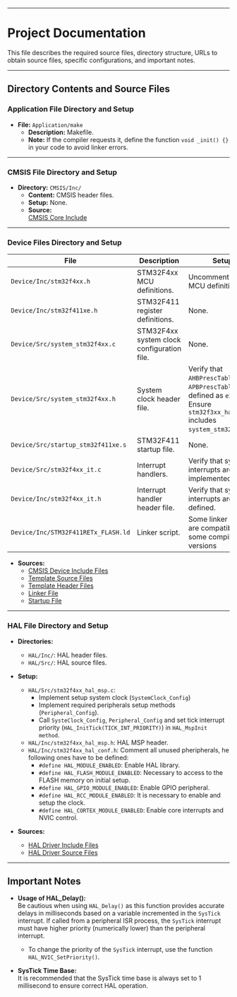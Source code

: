
---

# Project Documentation

This file describes the required source files, directory structure, URLs to obtain source files, specific configurations, and important notes.

---

## Directory Contents and Source Files

### Application File Directory and Setup
- **File:** `Application/make`  
  - **Description:** Makefile.  
  - **Note:** If the compiler requests it, define the function `void _init() {}` in your code to avoid linker errors.

---

### CMSIS File Directory and Setup
- **Directory:** `CMSIS/Inc/`  
  - **Content:** CMSIS header files.  
  - **Setup:** None.  
  - **Source:**  
    [CMSIS Core Include](https://github.com/STMicroelectronics/STM32CubeF4/tree/master/Drivers/CMSIS/Core/Include)

---

### Device Files Directory and Setup

| File                                | Description                                      | Setup                                                                 |
|-------------------------------------|--------------------------------------------------|-----------------------------------------------------------------------|
| `Device/Inc/stm32f4xx.h`            | STM32F4xx MCU definitions.                      | Uncomment target MCU definition.                                      |
| `Device/Inc/stm32f411xe.h`          | STM32F411 register definitions.                 | None.                                                                 |
| `Device/Src/system_stm32f4xx.c`     | STM32F4xx system clock configuration file.      | None.                                                                 |
| `Device/Src/system_stm32f4xx.h`     | System clock header file.                       | Verify that `AHBPrescTable` and `APBPrescTable` are defined as `extern`. Ensure `stm32f3xx_hal_rcc.c` includes `system_stm32f3xx.h`. |
| `Device/Src/startup_stm32f411xe.s`  | STM32F411 startup file.                         | None.                                                                 |
| `Device/Src/stm32f4xx_it.c`         | Interrupt handlers.                             | Verify that system interrupts are implemented.                        |
| `Device/Inc/stm32f4xx_it.h`         | Interrupt handler header file.                  | Verify that system interrupts are defined.                            |
| `Device/Inc/STM32F411RETx_FLASH.ld` | Linker script.                                  | Some linker parts are compatible to some compiler versions            |

- **Sources:**
  - [CMSIS Device Include Files](https://github.com/STMicroelectronics/cmsis-device-f4/tree/cdbad761857acedcdd07ece7939b4cb209ed826a/Include)
  - [Template Source Files](https://github.com/STMicroelectronics/STM32CubeF4/tree/master/Projects/STM32F411RE-Nucleo/Templates/Src)
  - [Template Header Files](https://github.com/STMicroelectronics/STM32CubeF4/tree/master/Projects/STM32F411RE-Nucleo/Templates/Inc)
  - [Linker File](https://github.com/STMicroelectronics/STM32CubeF4/blob/master/Projects/STM32F411RE-Nucleo/Templates/STM32CubeIDE/STM32F411RETX_FLASH.ld)
  - [Startup File](https://github.com/STMicroelectronics/cmsis-device-f4/tree/cdbad761857acedcdd07ece7939b4cb209ed826a/Source/Templates/gcc)

---

### HAL File Directory and Setup
- **Directories:**
  - `HAL/Inc/`: HAL header files.  
  - `HAL/Src/`: HAL source files.

- **Setup:**
  - `HAL/Src/stm32f4xx_hal_msp.c`:
      - Implement setup system clock (`SystemClock_Config`)
      - Implement required peripherals setup methods (`Peripheral_Config`).
      - Call `SysteClock_Config`, `Peripheral_Config` and set tick interrupt priority (`HAL_InitTick(TICK_INT_PRIORITY)`) in `HAL_MspInit method`. 
  - `HAL/Inc/stm32f4xx_hal_msp.h`: HAL MSP header.
  - `HAL/Inc/stm32f4xx_hal_conf.h`: Comment all unused pheripherals, he following ones have to be defined:
      - `#define HAL_MODULE_ENABLED`: Enable HAL library.
      - `#define HAL_FLASH_MODULE_ENABLED`: Necessary to access to the FLASH memory on initial setup.
      - `#define HAL_GPIO_MODULE_ENABLED`: Enable GPIO peripheral. 
      - `#define HAL_RCC_MODULE_ENABLED`: It is necessary to enable and setup the clock.
      - `#define HAL_CORTEX_MODULE_ENABLED`: Enable core interrupts and NVIC control.

- **Sources:**
  - [HAL Driver Include Files](https://github.com/STMicroelectronics/stm32f4xx-hal-driver/tree/8f20a7dfd0b5902e1a5796be78ed2ceddd342085/Inc)
  - [HAL Driver Source Files](https://github.com/STMicroelectronics/stm32f4xx-hal-driver/tree/8f20a7dfd0b5902e1a5796be78ed2ceddd342085/Src)

---

## Important Notes

- **Usage of HAL_Delay():**  
  Be cautious when using `HAL_Delay()` as this function provides accurate delays in milliseconds based on a variable incremented in the `SysTick` interrupt. If called from a peripheral ISR process, the `SysTick` interrupt must have higher priority (numerically lower) than the peripheral interrupt.  
  - To change the priority of the `SysTick` interrupt, use the function `HAL_NVIC_SetPriority()`.

- **SysTick Time Base:**  
  It is recommended that the SysTick time base is always set to 1 millisecond to ensure correct HAL operation.
